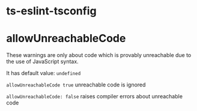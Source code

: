 # ts-eslint-tsconfig

# allowUnreachableCode
<p>These warnings are only about code which is provably unreachable due to the use of JavaScript syntax. </p> <p> It has default value: <code>undefined</code> </p>
<p> <code>allowUnreachableCode true</code> unreachable code is ignored </p>
<p> <code>allowUnreachableCode: false</code> raises compiler errors about unreachable code </p>